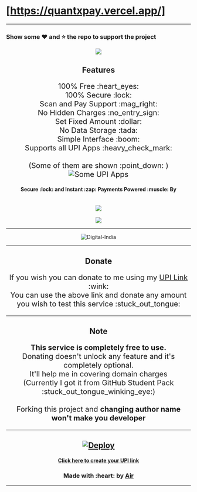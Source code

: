 # [https://quantxpay.vercel.app/]

---

### Show some :heart: and :star: the repo to support the project

 

<div align="center">
  <img src="https://telegra.ph/file/2f094c81af60c83f28f84.png" />
  <h2><b>Features</b></h2>
  <p style="font-size:20px">
  100% Free :heart_eyes:<br>
  100% Secure :lock:<br>
  Scan and Pay Support :mag_right:<br>
  No Hidden Charges :no_entry_sign:<br>
  Set Fixed Amount :dollar:<br>
  No Data Storage :tada:<br>
  Simple Interface :boom:<br>
  Supports all UPI Apps :heavy_check_mark:<br>

  <br>
  (Some of them are shown :point_down: )
<img src="https://telegra.ph/file/7d64009e34ffb8c246b87.png" alt="Some UPI Apps">

  <h4>Secure :lock: and Instant :zap: Payments Powered :muscle: By</h4>
  <br>

  <img src="https://telegra.ph/file/03c4581ebd2a0e21972de.png">
  <br><br>
  <img src="https://telegra.ph/file/e290ab4d1dbf1ae1dab10.png">

---

<img src="https://telegra.ph/file/7810d7fa8f7d31a55164f.png" alt="Digital-India">

---

<h2><b>Donate</b></h2>
<p style="font-size:20px">
If you wish you can donate to me using my <a href="[https://quantxpay.vercel.app/worksbeyondworks@oksbi]">UPI Link</a> :wink:<br>
You can use the above link and donate any amount you wish to test this service :stuck_out_tongue:
</p>

---

<h2><b>Note</b></h2>
<p style="font-size:20px">
<b>This service is completely free to use.</b><br>
Donating doesn't unlock any feature and it's completely optional.<br>It'll help me in covering domain charges<br>(Currently I got it from GitHub Student Pack :stuck_out_tongue_winking_eye:)<br><br>
Forking this project and <b>changing author name won't make you developer</b>
</p>

---

## [![Deploy](https://button.deta.dev/1/svg)](https://go.deta.dev/deploy?repo=https://github.com/akggautamasar/Airpay.git)

<h4><a href="https://quantxpay.vercel.app/">Click here to create your UPI link</a></h4>
<h3>Made with :heart: by <a href="https://akggautamasar.github.io/" alt="akggautamasar">Air</a>
</div>

---
